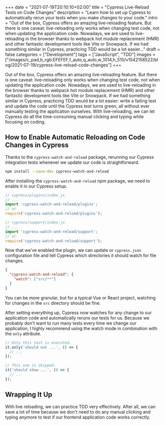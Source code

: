+++
date = "2021-07-19T20:10:10+02:00"
title = "Cypress Live-Reload Tests on Code Changes"
description = "Learn how to set up Cypress to automatically rerun your tests when you make changes to your code."
intro = "Out of the box, Cypress offers an amazing live-reloading feature. But there is one caveat: live-reloading only works when changing test code, not when updating the application code. Nowadays, we are used to live-reloading in the browser thanks to webpack hot module replacement (HMR) and other fantastic development tools like Vite or Snowpack. If we had something similar in Cypress, practicing TDD would be a lot easier..."
draft = false
categories = ["Development"]
tags = ["JavaScript", "TDD"]
images = ["/images/c_pad,b_rgb:EFEFEF,f_auto,q_auto,w_1014,h_510/v1542158522/blog/2021-07-19/cypress-live-reload-code-changes"]
+++

Out of the box, Cypress offers an amazing live-reloading feature. But there is one caveat: live-reloading only works when changing test code, not when updating the application code. Nowadays, we are used to live-reloading in the browser thanks to webpack hot module replacement (HMR) and other fantastic development tools like Vite or Snowpack. If we had something similar in Cypress, practicing TDD would be a lot easier: write a failing test and update the code until the Cypress test turns green, all without ever manually testing the application ourselves. With live-reloading, we can let Cypress do all the time-consuming manual clicking and typing while focusing on coding.

## How to Enable Automatic Reloading on Code Changes in Cypress

Thanks to the `cypress-watch-and-reload` package, rerunning our Cypress integration tests whenever we update our code is straightforward.

```bash
npm install --save-dev cypress-watch-and-reload
```

After installing the `cypress-watch-and-reload` npm package, we need to enable it in our Cypress setup.

```js
// cypress/plugins/index.js
// ...
import 'cypress-watch-and-reload/plugins';
// or
require('cypress-watch-and-reload/plugins');
```

```js
// cypress/support/index.js
// ...
import 'cypress-watch-and-reload/support';
// or
require('cypress-watch-and-reload/support');
```

Now that we've enabled the plugin, we can update or `cypress.json` configuration file and tell Cypress which directories it should watch for file changes.

```json
{
  "cypress-watch-and-reload": {
    "watch": ["src/**"]
  }
}
```

You can be more granular, but for a typical Vue or React project, watching for changes in the `src` directory should be fine.

After setting everything up, Cypress now watches for any change to our application code and automatically reruns our tests for us. Because we probably don't want to run many tests every time we change our application, I highly recommend using the watch mode in combination with the `only` attribute.

```js
// Only this test is executed.
it.only('should not ...', () => {
  // ...
});

// This one is skipped.
it('should show ...', () => {
  // ...
});
```

## Wrapping It Up

With live reloading, we can practice TDD very effectively. After all, we can save a lot of time because we don't need to do any manual clicking and typing anymore to test if our frontend application code works correctly.
